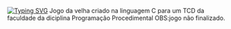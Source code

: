 [![Typing SVG](https://readme-typing-svg.herokuapp.com/?color=bc121c&size=45&center=true&vCenter=true&width=1000&lines=Jogo+da+Velha+\(TCD\)+)](https://git.io/typing-svg)
              Jogo da velha criado na linguagem C para um TCD da faculdade da diciplina Programação Procedimental 
                      OBS:jogo não finalizado.
